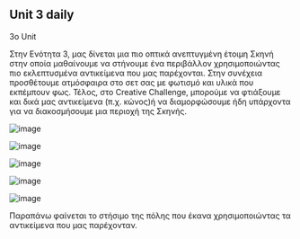 ## Unit 3 daily
3ο  Unit

Στην Ενότητα 3, μας δίνεται μια πιο οπτικά ανεπτυγμένη έτοιμη Σκηνή στην οποία μαθαίνουμε να στήνουμε ένα περιβάλλον χρησιμοποιώντας πιο εκλεπτυσμένα αντικείμενα που μας παρέχονται. Στην συνέχεια προσθέτουμε ατμόσφαιρα στο σετ σας με φωτισμό και υλικά που εκπέμπουν φως. Τέλος, στο Creative Challenge, μπορούμε να φτιάξουμε και δικά μας αντικείμενα (π.χ. κώνος)ή να διαμορφώσουμε ήδη υπάρχοντα για να διακοσμήσουμε μια περιοχή της Σκηνής.

![image](https://user-images.githubusercontent.com/46854165/227653238-574abefb-30e7-468f-92a2-96969cf42b95.png)

![image](https://user-images.githubusercontent.com/46854165/227653249-e4be0331-0690-43bc-8a7e-f00da9ae074b.png)

![image](https://user-images.githubusercontent.com/46854165/227653257-7c4053da-3f7f-4ebf-a318-2c8dfd71e15a.png)

![image](https://user-images.githubusercontent.com/46854165/227653273-099a7c47-3853-4745-8abd-d7b59fe7ebd3.png)

![image](https://user-images.githubusercontent.com/46854165/227653288-941c4ef1-9875-4c19-8649-c62dd71bede8.png)



Παραπάνω φαίνεται το στήσιμο της πόλης που έκανα χρησιμοποιώντας τα αντικείμενα που μας παρέχονταν.
